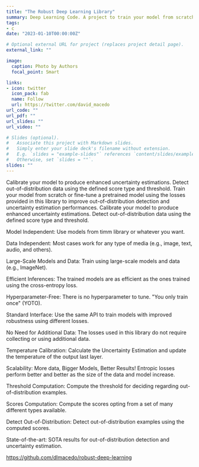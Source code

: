 ```yaml
---
title: "The Robust Deep Learning Library"
summary: Deep Learning Code. A project to train your model from scratch or fine-tune a pretrained model using the losses provided in this library to improve out-of-distribution detection and uncertainty estimation performances.
tags:
- c
date: "2023-01-10T00:00:00Z"

# Optional external URL for project (replaces project detail page).
external_link: ""

image:
  caption: Photo by Authors
  focal_point: Smart

links:
- icon: twitter
  icon_pack: fab
  name: Follow
  url: https://twitter.com/david_macedo
url_code: ""
url_pdf: ""
url_slides: ""
url_video: ""

# Slides (optional).
#   Associate this project with Markdown slides.
#   Simply enter your slide deck's filename without extension.
#   E.g. `slides = "example-slides"` references `content/slides/example-slides.md`.
#   Otherwise, set `slides = ""`.
slides: ""
---
```


Calibrate your model to produce enhanced uncertainty estimations. Detect out-of-distribution data using the defined score type and threshold. Train your model from scratch or fine-tune a pretrained model using the losses provided in this library to improve out-of-distribution detection and uncertainty estimation performances. Calibrate your model to produce enhanced uncertainty estimations. Detect out-of-distribution data using the defined score type and threshold.

Model Independent:
Use models from timm library or whatever you want.

Data Independent:
Most cases work for any type of media (e.g., image, text, audio, and others).

Large-Scale Models and Data:
Train using large-scale models and data (e.g., ImageNet).

Efficient Inferences:
The trained models are as efficient as the ones trained using the cross-entropy loss.

Hyperparameter-Free:
There is no hyperparameter to tune. "You only train once" (YOTO).

Standard Interface:
Use the same API to train models with improved robustness using different losses.

No Need for Additional Data:
The losses used in this library do not require collecting or using additional data.

Temperature Calibration:
Calculate the Uncertainty Estimation and update the temperature of the output last layer.

Scalability: More data, Bigger Models, Better Results!
Entropic losses perform better and better as the size of the data and model increase.

Threshold Computation:
Compute the threshold for deciding regarding out-of-distribution examples.

Scores Computation:
Compute the scores opting from a set of many different types available.

Detect Out-of-Distribution:
Detect out-of-distribution examples using the computed scores.

State-of-the-art:
SOTA results for out-of-distribution detection and uncertainty estimation.

https://github.com/dlmacedo/robust-deep-learning
